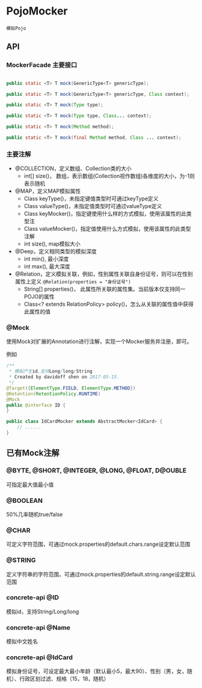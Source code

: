 # PojoMocker

    模拟Pojo

## API

### MockerFacade 主要接口

```java

public static <T> T mock(GenericType<T> genericType);

public static <T> T mock(GenericType<T> genericType, Class context);

public static <T> T mock(Type type);

public static <T> T mock(Type type, Class... context);

public static <T> T mock(Method method);

public static <T> T mock(final Method method, Class ... context);

```

### 主要注解

- @COLLECTION，定义数组、Collection类的大小
    - int[] size()， 数组，表示数组(Collection视作数组)各维度的大小，为-1则表示随机
- @MAP，定义MAP模拟属性
    - Class keyType()，未指定键值类型时可通过keyType定义
    - Class valueType()，未指定值类型时可通过valueType定义
    - Class keyMocker()，指定键使用什么样的方式模拟，使用该属性的此类型注
    - Class valueMocker()，指定值使用什么方式模拟，使用该属性的此类型注解
    - int size(), map模拟大小
- @Deep，定义相同类型的模拟深度
    - int min(), 最小深度
    - int max(), 最大深度
- @Relation，定义模拟关联，例如，性别属性关联自身份证号，则可以在性别属性上定义 `@Relation(properties = "身份证号")`
    - String[] properties()， 此属性所关联的属性集。当前版本仅支持同一POJO的属性
    - Class<? extends RelationPolicy> policy()，怎么从关联的属性值中获得此属性的值
    
### @Mock

使用Mock对扩展的Annotation进行注解，实现一个Mocker<YourAnnotation>服务并注册，即可。

例如

```java
/**
 * 模拟产生id,支持Long/long/String
 * Created by davidoff shen on 2017-05-15.
 */
@Target({ElementType.FIELD, ElementType.METHOD})
@Retention(RetentionPolicy.RUNTIME)
@Mock
public @interface ID {
}
```

```java
public class IdCardMocker extends AbstractMocker<IdCard> {
    // ......
}
```

## 已有Mock注解

### @BYTE, @SHORT, @INTEGER, @LONG, @FLOAT, D@OUBLE

可指定最大值最小值

### @BOOLEAN

50%几率随机true/false

### @CHAR

可定义字符范围，可通过mock.properties的default.chars.range设定默认范围

### @STRING

定义字符串的字符范围，可通过mock.properties的default.string.range设定默认范围

### concrete-api @ID

模拟id，支持String/Long/long

### concrete-api @Name

模拟中文姓名

### concrete-api @IdCard

模拟身份证号，可设定最大最小年龄（默认最小5，最大90）、性别（男，女，随机）、行政区划过滤、规格（15，18，随机）


